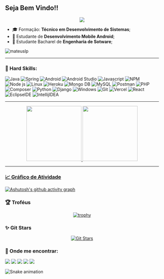 ## Seja Bem Vindo!!

<div align="center"><img src="https://readme-typing-svg.herokuapp.com?size=30&center=true&vCenter=true&width=500&lines=Olá+%F0%9F%91%8B+;eu+sou+Mateus+Lunkes+Pereira;Estou+atento+as+novidades+%F0%9F%91%80+;e+se+quiser+podemos+nos+ajudar!+%F0%9F%92%AC"></div>

- 🎓 Formação: **Técnico em Desenvolvimento de Sistemas**;
- 📖 Estudante de **Desenvolvimento Mobile Android**;
- 📖 Estudante Bacharel de **Engenharia de Sotware**;

<p align="left"><img src="https://komarev.com/ghpvc/?username=mateuslph" alt="mateuslp" /></p>

---

### 🚀 Hard Skills:

![Java](https://img.shields.io/static/v1?label=%20&message=Java&color=f5dd3a&logoColor=000000&style=for-the-badge&logo=OpenJDK)
![Spring](https://img.shields.io/badge/Spring-6DB33F.svg?style=for-the-badge&logo=Spring&logoColor=white)
![Android](https://img.shields.io/static/v1?label=%20&message=Android&color=3DDC84&logoColor=ffffff&style=for-the-badge&logo=Android)
![Android Studio](https://img.shields.io/badge/Android%20Studio-3DDC84.svg?style=for-the-badge&logo=Android-Studio&logoColor=white)
![Javascript](https://img.shields.io/static/v1?label=%20&message=JavaScript&color=F7DF1E&logoColor=000000&style=for-the-badge&logo=JavaScript)
![NPM](https://img.shields.io/badge/npm-CB3837.svg?style=for-the-badge&logo=npm&logoColor=white)
![Node js](https://img.shields.io/badge/Node.js-339933.svg?style=for-the-badge&logo=nodedotjs&logoColor=white)
![Linux](https://img.shields.io/static/v1?label=%20&message=Linux&color=FCC624&logoColor=000000&style=for-the-badge&logo=Linux)
![Heroku](https://img.shields.io/badge/Heroku-430098?style=for-the-badge&logo=heroku&logoColor=white)
![Mongo DB](https://img.shields.io/badge/MongoDB-4EA94B?style=for-the-badge&logo=mongodb&logoColor=white)
![MySQL](https://img.shields.io/badge/MySQL-4479A1.svg?style=for-the-badge&logo=MySQL&logoColor=white)
![Postman](https://img.shields.io/badge/Postman-FF6C37?style=for-the-badge&logo=Postman&logoColor=white)
![PHP](https://img.shields.io/badge/PHP-777BB4?style=for-the-badge&logo=php&logoColor=white)
![Composer](https://img.shields.io/badge/Composer-885630.svg?style=for-the-badge&logo=Composer&logoColor=white)
![Python](https://img.shields.io/badge/Python-3776AB?style=for-the-badge&logo=python&logoColor=white)
![Django](https://img.shields.io/badge/Django-092E20.svg?style=for-the-badge&logo=Django&logoColor=white)
![Windows](https://img.shields.io/badge/Windows-0078D6?style=for-the-badge&logo=windows&logoColor=white) 
![Git](https://img.shields.io/badge/Git-F05032.svg?style=for-the-badge&logo=Git&logoColor=white) 
![Vercel](https://img.shields.io/badge/Vercel-000000.svg?style=for-the-badge&logo=Vercel&logoColor=white) 
![React](https://img.shields.io/badge/React-61DAFB.svg?style=for-the-badge&logo=React&logoColor=black)
![EclipseIDE](https://img.shields.io/badge/Eclipse%20IDE-2C2255.svg?style=for-the-badge&logo=Eclipse-IDE&logoColor=white)
![IntellijIDEA](https://img.shields.io/badge/IntelliJ%20IDEA-000000.svg?style=for-the-badge&logo=IntelliJ-IDEA&logoColor=white)

---

<div align="center">
  <a href="https://github.com/mateuslph">
  <img height="180em" src="https://github-readme-stats.vercel.app/api?username=mateuslph&show_icons=true&theme=merko&include_all_commits=true&count_private=true"/>
  <img height="180em" src="https://github-readme-stats.vercel.app/api/top-langs/?username=mateuslph&layout=compact&langs_count=7&theme=merko"/>
</div>

---

 ### 📈 Gráfico de Atividade
 
 [![Ashutosh's github activity graph](https://github-readme-activity-graph.vercel.app/graph?username=mateuslph&theme=react-dark)](https://github.com/ashutosh00710/github-readme-activity-graph)
   
 </div>

 ### 🏆 Troféus 

<div align=center>
 
[![trophy](https://github-profile-trophy.vercel.app/?username=mateuslph&theme=onedark)](https://github.com/ryo-ma/github-profile-trophy)
  
</div>

 ### ✨ Git Stars
 
 <div align=center>
 
 [![Git Stars](https://git-stars.com/share/embed/mateuslph.svg)](https://git-stars.com/user/mateuslph)
 
 </div>
  
### 👨 Onde me encontrar:

  <a href="https://www.linkedin.com/in/mateus-lunkes-pereira-dev" target="_blank"><img src="https://img.shields.io/badge/LinkedIn-0077B5?style=for-the-badge&logo=linkedin&logoColor=white"></a>
  <a href="mailto:mlptche@gmail.com" target="_blank"><img src="https://img.shields.io/badge/Gmail-D14836?style=for-the-badge&logo=gmail&logoColor=white"></a>
  <a href="https://www.facebook.com/mateus.lunkespereira" target="_blank"><img src="https://img.shields.io/badge/Facebook-1877F2?style=for-the-badge&logo=facebook&logoColor=white"></a>
  <a href="https://www.instagram.com/lunkespereira" target="_blank"><img src="https://img.shields.io/badge/Instagram-E4405F?style=for-the-badge&logo=instagram&logoColor=white"></a>
  <a href="https://twitter.com/MateusLPRS" target="_blank"><img src="https://img.shields.io/badge/Twitter-1DA1F2?style=for-the-badge&logo=twitter&logoColor=white"></a>
  
  ![Snake animation](https://github.com/mateuslph/mateuslph/blob/output/github-contribution-grid-snake2.svg)
